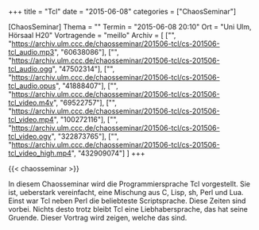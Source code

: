 +++
title = "Tcl"
date = "2015-06-08"
categories = ["ChaosSeminar"]

[ChaosSeminar]
Thema = ""
Termin = "2015-06-08 20:10"
Ort = "Uni Ulm, Hörsaal H20"
Vortragende = "meillo"
Archiv = [
	["", "https://archiv.ulm.ccc.de/chaosseminar/201506-tcl/cs-201506-tcl_audio.mp3", "60638086"],
	["", "https://archiv.ulm.ccc.de/chaosseminar/201506-tcl/cs-201506-tcl_audio.ogg", "47502314"],
	["", "https://archiv.ulm.ccc.de/chaosseminar/201506-tcl/cs-201506-tcl_audio.opus", "41888407"],
	["", "https://archiv.ulm.ccc.de/chaosseminar/201506-tcl/cs-201506-tcl_video.m4v", "69522757"],
	["", "https://archiv.ulm.ccc.de/chaosseminar/201506-tcl/cs-201506-tcl_video.mp4", "100272116"],
	["", "https://archiv.ulm.ccc.de/chaosseminar/201506-tcl/cs-201506-tcl_video.ogv", "322873765"],
	["", "https://archiv.ulm.ccc.de/chaosseminar/201506-tcl/cs-201506-tcl_video_high.mp4", "432909074"]
	]
+++

{{< chaosseminar >}}

In diesem Chaosseminar wird die Programmiersprache Tcl vorgestellt.
Sie ist, ueberstark vereinfacht, eine Mischung aus C, Lisp, sh,
Perl und Lua. Einst war Tcl neben Perl die beliebteste Scriptsprache.
Diese Zeiten sind vorbei. Nichts desto trotz bleibt Tcl eine
Liebhabersprache, das hat seine Gruende. Dieser Vortrag wird zeigen,
welche das sind.

